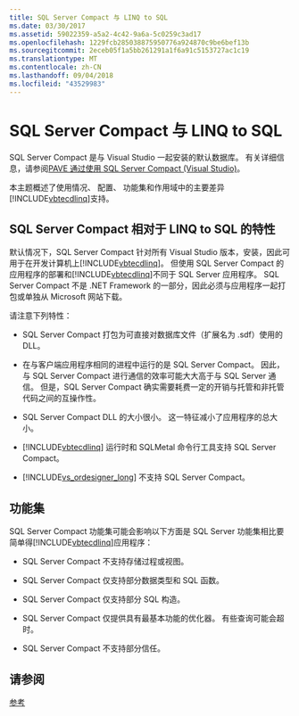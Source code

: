 ```yaml
---
title: SQL Server Compact 与 LINQ to SQL
ms.date: 03/30/2017
ms.assetid: 59022359-a5a2-4c42-9a6a-5c0259c3ad17
ms.openlocfilehash: 1229fcb285038875950776a924870c9be6bef13b
ms.sourcegitcommit: 2eceb05f1a5bb261291a1f6a91c5153727ac1c19
ms.translationtype: MT
ms.contentlocale: zh-CN
ms.lasthandoff: 09/04/2018
ms.locfileid: "43529983"
---
```

# <a name="sql-server-compact-and-linq-to-sql"></a>SQL Server Compact 与 LINQ to SQL
SQL Server Compact 是与 Visual Studio 一起安装的默认数据库。 有关详细信息，请参阅[PAVE 通过使用 SQL Server Compact (Visual Studio)](https://msdn.microsoft.com/library/13320dd1-94e5-4077-bf76-8df253695ccc)。  
  
 本主题概述了使用情况、 配置、 功能集和作用域中的主要差异[!INCLUDE[vbtecdlinq](../../../../../../includes/vbtecdlinq-md.md)]支持。  
  
## <a name="characteristics-of-sql-server-compact-in-relation-to-linq-to-sql"></a>SQL Server Compact 相对于 LINQ to SQL 的特性  
 默认情况下，SQL Server Compact 针对所有 Visual Studio 版本，安装，因此可用于在开发计算机上[!INCLUDE[vbtecdlinq](../../../../../../includes/vbtecdlinq-md.md)]。 但使用 SQL Server Compact 的应用程序的部署和[!INCLUDE[vbtecdlinq](../../../../../../includes/vbtecdlinq-md.md)]不同于 SQL Server 应用程序。 SQL Server Compact 不是 .NET Framework 的一部分，因此必须与应用程序一起打包或单独从 Microsoft 网站下载。  
  
 请注意下列特性：  
  
-   SQL Server Compact 打包为可直接对数据库文件（扩展名为 .sdf）使用的 DLL。  
  
-   在与客户端应用程序相同的进程中运行的是 SQL Server Compact。 因此，与 SQL Server Compact 进行通信的效率可能大大高于与 SQL Server 通信。 但是，SQL Server Compact 确实需要耗费一定的开销与托管和非托管代码之间的互操作性。  
  
-   SQL Server Compact DLL 的大小很小。 这一特征减小了应用程序的总大小。  
  
-   [!INCLUDE[vbtecdlinq](../../../../../../includes/vbtecdlinq-md.md)] 运行时和 SQLMetal 命令行工具支持 SQL Server Compact。  
  
-   [!INCLUDE[vs_ordesigner_long](../../../../../../includes/vs-ordesigner-long-md.md)] 不支持 SQL Server Compact。  
  
## <a name="feature-set"></a>功能集  
 SQL Server Compact 功能集可能会影响以下方面是 SQL Server 功能集相比要简单得[!INCLUDE[vbtecdlinq](../../../../../../includes/vbtecdlinq-md.md)]应用程序：  
  
-   SQL Server Compact 不支持存储过程或视图。  
  
-   SQL Server Compact 仅支持部分数据类型和 SQL 函数。  
  
-   SQL Server Compact 仅支持部分 SQL 构造。  
  
-   SQL Server Compact 仅提供具有最基本功能的优化器。 有些查询可能会超时。  
  
-   SQL Server Compact 不支持部分信任。  
  
## <a name="see-also"></a>请参阅  
 [参考](../../../../../../docs/framework/data/adonet/sql/linq/reference.md)
